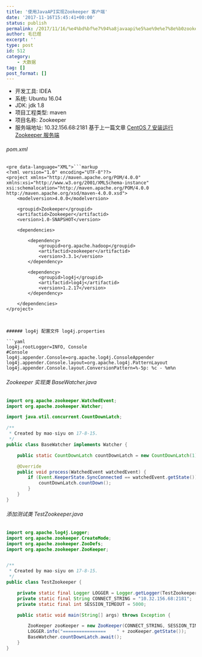 ```yaml
---
title: '使用JavaAPI实现Zookeeper 客户端'
date: '2017-11-16T15:45:41+00:00'
status: publish
permalink: /2017/11/16/%e4%bd%bf%e7%94%a8javaapi%e5%ae%9e%e7%8e%b0zookeeper-%e5%ae%a2%e6%88%b7%e7%ab%af
author: 毛巳煜
excerpt: ''
type: post
id: 512
category:
    - 大数据
tag: []
post_format: []
---
```

- 开发工具: IDEA
- 系统: Ubuntu 16.04
- JDK: jdk 1.8
- 项目工程类型: maven
- 项目名称: Zookeeper
- 服务端地址: 10.32.156.68:2181 基于上一篇文章 [CentOS 7 安装运行 Zookeeper 服务端](http://www.dev-share.top/2017/11/16/centos-7-%e5%ae%89%e8%a3%85%e8%bf%90%e8%a1%8c-zookeeper-%e6%9c%8d%e5%8a%a1%e7%ab%af/ "CentOS 7 安装运行 Zookeeper 服务端")

###### pom.xml

```
<pre data-language="XML">```markup
<?xml version="1.0" encoding="UTF-8"??>
<project xmlns="http://maven.apache.org/POM/4.0.0" xmlns:xsi="http://www.w3.org/2001/XMLSchema-instance" xsi:schemalocation="http://maven.apache.org/POM/4.0.0 http://maven.apache.org/xsd/maven-4.0.0.xsd">
    <modelversion>4.0.0</modelversion>

    <groupid>Zookeeper</groupid>
    <artifactid>Zookeeper</artifactid>
    <version>1.0-SNAPSHOT</version>

    <dependencies>
        
        <dependency>
            <groupid>org.apache.hadoop</groupid>
            <artifactid>zookeeper</artifactid>
            <version>3.3.1</version>
        </dependency>
        
        <dependency>
            <groupid>log4j</groupid>
            <artifactid>log4j</artifactid>
            <version>1.2.17</version>
        </dependency>

    </dependencies>
</project>


```
```

###### log4j 配置文件 log4j.properties

```yaml
log4j.rootLogger=INFO, Console
#Console
log4j.appender.Console=org.apache.log4j.ConsoleAppender
log4j.appender.Console.layout=org.apache.log4j.PatternLayout
log4j.appender.Console.layout.ConversionPattern=%-5p: %c - %m%n

```

###### Zookeeper 实现类 BaseWatcher.java

```java
import org.apache.zookeeper.WatchedEvent;
import org.apache.zookeeper.Watcher;

import java.util.concurrent.CountDownLatch;

/**
 * Created by mao-siyu on 17-8-15.
 */
public class BaseWatcher implements Watcher {

    public static CountDownLatch countDownLatch = new CountDownLatch(1);

    @Override
    public void process(WatchedEvent watchedEvent) {
        if (Event.KeeperState.SyncConnected == watchedEvent.getState()) {
            countDownLatch.countDown();
        }
    }
}

```

###### 添加测试类 TestZookeeper.java

```java
import org.apache.log4j.Logger;
import org.apache.zookeeper.CreateMode;
import org.apache.zookeeper.ZooDefs;
import org.apache.zookeeper.ZooKeeper;


/**
 * Created by mao-siyu on 17-8-15.
 */
public class TestZookeeper {

    private static final Logger LOGGER = Logger.getLogger(TestZookeeper.class);
    private static final String CONNECT_STRING = "10.32.156.68:2181";
    private static final int SESSION_TIMEOUT = 5000;

    public static void main(String[] args) throws Exception {

        ZooKeeper zooKeeper = new ZooKeeper(CONNECT_STRING, SESSION_TIMEOUT, new BaseWatcher());
        LOGGER.info("================    " + zooKeeper.getState());
        BaseWatcher.countDownLatch.await();
    }
}

```
